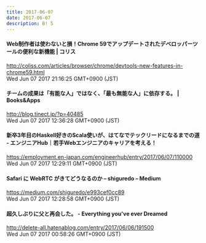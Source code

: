 ```yaml
---
title: 2017-06-07
date: 2017-06-07
description: B! 5
---
```


####   Web制作者は使わないと損！Chrome 59でアップデートされたデベロッパーツールの便利な新機能 | コリス
http://coliss.com/articles/browser/chrome/devtools-new-features-in-chrome59.html<br>
Wed Jun 07 2017 21:16:25 GMT+0900 (JST)<br>


#### チームの成果は「有能な人」ではなく、「最も無能な人」に依存する。 | Books&Apps
http://blog.tinect.jp/?p=40485<br>
Wed Jun 07 2017 12:36:28 GMT+0900 (JST)<br>


#### 新卒3年目のHaskell好きのScala使いが、はてなでテックリードになるまでの道 - エンジニアHub｜若手Webエンジニアのキャリアを考える！
https://employment.en-japan.com/engineerhub/entry/2017/06/07/110000<br>
Wed Jun 07 2017 12:29:11 GMT+0900 (JST)<br>


#### Safari に WebRTC がきてどうなるのか – shiguredo – Medium
https://medium.com/shiguredo/e993cef0cc89<br>
Wed Jun 07 2017 12:28:58 GMT+0900 (JST)<br>


#### 超久しぶりに父と再会した。 - Everything you've ever Dreamed 
http://delete-all.hatenablog.com/entry/2017/06/06/191500<br>
Wed Jun 07 2017 00:58:26 GMT+0900 (JST)<br>


